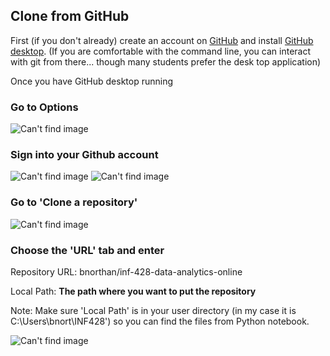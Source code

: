 
## Clone from GitHub

First (if you don't already) create an account on [GitHub](https://github.com/) and install [GitHub desktop](https://desktop.github.com/). (If you are comfortable with the command line, you can interact with git from there... though many students prefer the desk top application)

Once you have GitHub desktop running

### Go to Options

![Can't find image](githubdesktop1.jpg)

###  Sign into your Github account

![Can't find image](githubdesktop2.jpg)
![Can't find image](githubdesktop3.jpg)

###  Go to 'Clone a repository'

![Can't find image](githubdesktop4a.jpg)

###  Choose the 'URL' tab and enter 

Repository URL: bnorthan/inf-428-data-analytics-online

Local Path: __The path where you want to put the repository__

Note: Make sure 'Local Path' is in your user directory (in my case it is C:\Users\bnort\INF428') so you can find the files from Python notebook. 

![Can't find image](githubdesktop4.jpg)

